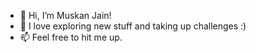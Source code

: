 - 👋 Hi, I’m Muskan Jain!
- 👀 I love exploring new stuff and taking up challenges :)
- 📫 Feel free to hit me up.

<!---
jain-muskan/jain-muskan is a ✨ special ✨ repository because its `README.md` (this file) appears on your GitHub profile.
You can click the Preview link to take a look at your changes.
--->
